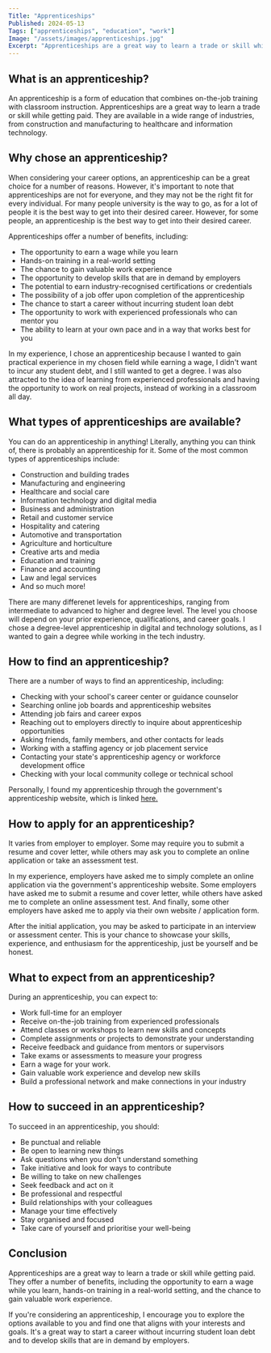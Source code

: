 ```yaml
---
Title: "Apprenticeships"
Published: 2024-05-13
Tags: ["apprenticeships", "education", "work"]
Image: "/assets/images/apprenticeships.jpg"
Excerpt: "Apprenticeships are a great way to learn a trade or skill while getting paid."
---
```


## What is an apprenticeship?

An apprenticeship is a form of education that combines on-the-job training with classroom instruction.
Apprenticeships are a great way to learn a trade or skill while getting paid.
They are available in a wide range of industries, from construction and manufacturing to healthcare and information technology.

## Why chose an apprenticeship?

When considering your career options, an apprenticeship can be a great choice for a number of reasons.
However, it's important to note that apprenticeships are not for everyone, and they may not be the right fit for every individual.
For many people university is the way to go, as for a lot of people it is the best way to get into their desired career.
However, for some people, an apprenticeship is the best way to get into their desired career.

Apprenticeships offer a number of benefits, including:
- The opportunity to earn a wage while you learn
- Hands-on training in a real-world setting
- The chance to gain valuable work experience
- The opportunity to develop skills that are in demand by employers
- The potential to earn industry-recognised certifications or credentials
- The possibility of a job offer upon completion of the apprenticeship
- The chance to start a career without incurring student loan debt
- The opportunity to work with experienced professionals who can mentor you
- The ability to learn at your own pace and in a way that works best for you


In my experience, I chose an apprenticeship because I wanted to gain practical experience in my chosen field while earning a wage,
I didn't want to incur any student debt, and I still wanted to get a degree.
I was also attracted to the idea of learning from experienced professionals and having the opportunity to work on real projects,
instead of working in a classroom all day.

## What types of apprenticeships are available?

You can do an apprenticeship in anything!
Literally, anything you can think of, there is probably an apprenticeship for it.
Some of the most common types of apprenticeships include:
- Construction and building trades
- Manufacturing and engineering
- Healthcare and social care
- Information technology and digital media
- Business and administration
- Retail and customer service
- Hospitality and catering
- Automotive and transportation
- Agriculture and horticulture
- Creative arts and media
- Education and training
- Finance and accounting
- Law and legal services
- And so much more!

There are many differenet levels for apprenticeships, ranging from intermediate to advanced to higher and degree level.
The level you choose will depend on your prior experience, qualifications, and career goals.
I chose a degree-level apprenticeship in digital and technology solutions, as I wanted to gain a degree while working in the tech industry.

## How to find an apprenticeship?

There are a number of ways to find an apprenticeship, including:
- Checking with your school's career center or guidance counselor
- Searching online job boards and apprenticeship websites
- Attending job fairs and career expos
- Reaching out to employers directly to inquire about apprenticeship opportunities
- Asking friends, family members, and other contacts for leads
- Working with a staffing agency or job placement service
- Contacting your state's apprenticeship agency or workforce development office
- Checking with your local community college or technical school

Personally, I found my apprenticeship through the government's apprenticeship website, which is linked [here.](https://www.findapprenticeship.service.gov.uk/apprenticeshipsearch)

## How to apply for an apprenticeship?

It varies from employer to employer. Some may require you to submit a resume and cover letter,
while others may ask you to complete an online application or take an assessment test.

In my experience, employers have asked me to simply complete an online application via the government's apprenticeship website.
Some employers have asked me to submit a resume and cover letter, while others have asked me to complete an online assessment test.
And finally, some other employers have asked me to apply via their own website / application form.

After the initial application, you may be asked to participate in an interview or assessment center.
This is your chance to showcase your skills, experience, and enthusiasm for the apprenticeship, just be yourself and be honest.

## What to expect from an apprenticeship?

During an apprenticeship, you can expect to:
- Work full-time for an employer
- Receive on-the-job training from experienced professionals
- Attend classes or workshops to learn new skills and concepts
- Complete assignments or projects to demonstrate your understanding
- Receive feedback and guidance from mentors or supervisors
- Take exams or assessments to measure your progress
- Earn a wage for your work.
- Gain valuable work experience and develop new skills
- Build a professional network and make connections in your industry

## How to succeed in an apprenticeship?

To succeed in an apprenticeship, you should:
- Be punctual and reliable
- Be open to learning new things
- Ask questions when you don't understand something
- Take initiative and look for ways to contribute
- Be willing to take on new challenges
- Seek feedback and act on it
- Be professional and respectful
- Build relationships with your colleagues
- Manage your time effectively
- Stay organised and focused
- Take care of yourself and prioritise your well-being

## Conclusion

Apprenticeships are a great way to learn a trade or skill while getting paid.
They offer a number of benefits, including the opportunity to earn a wage while you learn,
hands-on training in a real-world setting, and the chance to gain valuable work experience.

If you're considering an apprenticeship, I encourage you to explore the options available to you and find one that aligns with your interests and goals.
It's a great way to start a career without incurring student loan debt and to develop skills that are in demand by employers.
